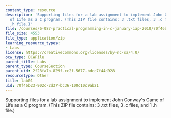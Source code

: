 ```yaml
---
content_type: resource
description: 'Supporting files for a lab assignment to implement John Conway''s Game
  of Life as a C program. (This ZIP file contains: 3 .txt files, 3 .c files, and 1
  .h file.)'
file: /courses/6-087-practical-programming-in-c-january-iap-2010/70f46b23902c2d37bc36100c10c9ab21_lab01.zip
file_size: 4553
file_type: application/zip
learning_resource_types:
- Labs
license: https://creativecommons.org/licenses/by-nc-sa/4.0/
ocw_type: OCWFile
parent_title: Labs
parent_type: CourseSection
parent_uid: 2f28fa7b-829f-cc2f-5677-bdcc7f44d928
resourcetype: Other
title: lab01
uid: 70f46b23-902c-2d37-bc36-100c10c9ab21
---
```

Supporting files for a lab assignment to implement John Conway's Game of Life as a C program. (This ZIP file contains: 3 .txt files, 3 .c files, and 1 .h file.)